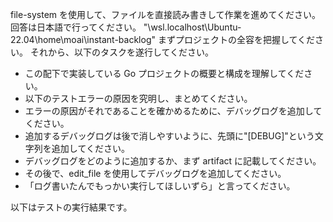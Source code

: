 file-system を使用して、ファイルを直接読み書きして作業を進めてください。
回答は日本語で行ってください。
"\\wsl.localhost\Ubuntu-22.04\home\moai\instant-backlog"
まずプロジェクトの全容を把握してください。
それから、以下のタスクを遂行してください。

- この配下で実装している Go プロジェクトの概要と構成を理解してください。
- 以下のテストエラーの原因を究明し、まとめてください。
- エラーの原因がそれであることを確かめるために、デバッグログを追加してください。
- 追加するデバッグログは後で消しやすいように、先頭に"[DEBUG]"という文字列を追加してください。
- デバッグログをどのように追加するか、まず artifact に記載してください。
- その後で、edit_file を使用してデバッグログを追加してください。
- 「ログ書いたんでもっかい実行してほしいずら」と言ってください。

以下はテストの実行結果です。
